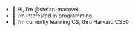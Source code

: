 - 👋 Hi, I’m @stefan-macovei
- 👀 I’m interested in programming
- 🌱 I’m currently learning CS, thru Harvard CS50 

<!---
stefan-macovei/stefan-macovei is a ✨ special ✨ repository because its `README.md` (this file) appears on your GitHub profile.
You can click the Preview link to take a look at your changes.
--->
